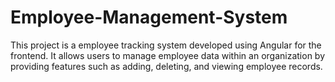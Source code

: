 # Employee-Management-System
This project is a employee tracking system developed using Angular for the frontend. It allows users to manage employee data within an organization by providing features such as adding, deleting, and viewing employee records.
